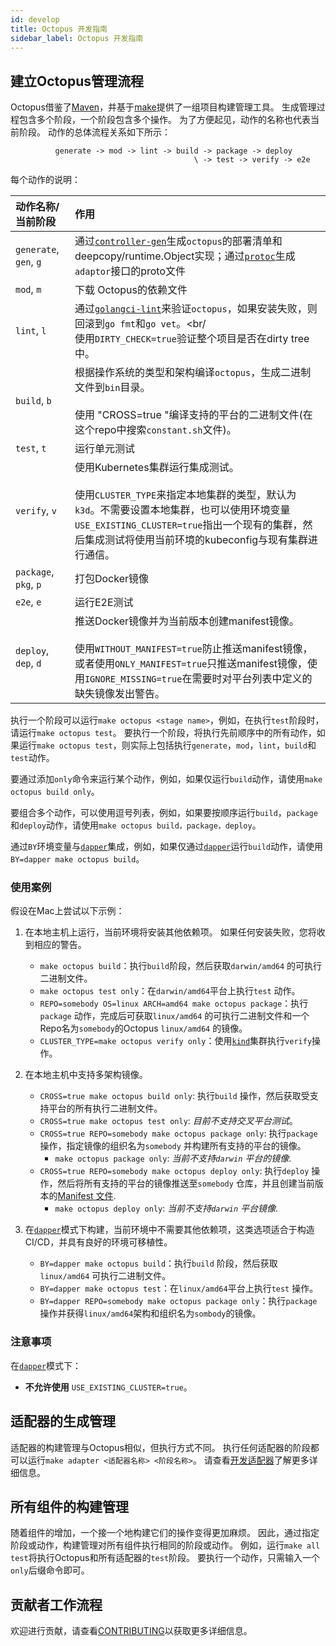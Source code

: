 ```yaml
---
id: develop
title: Octopus 开发指南
sidebar_label: Octopus 开发指南
---
```


## 建立Octopus管理流程

Octopus借鉴了[Maven](https://maven.apache.org/)，并基于[make](https://www.gnu.org/software/make/manual/make.html)提供了一组项目构建管理工具。 生成管理过程包含多个阶段，一个阶段包含多个操作。 为了方便起见，动作的名称也代表当前阶段。 动作的总体流程关系如下所示：

```text
          generate -> mod -> lint -> build -> package -> deploy
                                         \ -> test -> verify -> e2e
```

每个动作的说明：

| 动作名称/当前阶段 | 作用 |
|:---|:---|
| `generate`, `gen`, `g` | 通过[`controller-gen`](https://github.com/kubernetes-sigs/controller-tools/blob/master/cmd/controller-gen/main.go)生成`octopus`的部署清单和deepcopy/runtime.Object实现；通过[`protoc`](https://github.com/protocolbuffers/protobuf)生成`adaptor`接口的proto文件 |
| `mod`, `m` | 下载 Octopus的依赖文件 |
| `lint`, `l` | 通过[`golangci-lint`](https://github.com/golangci/golangci-lint)来验证`octopus`，如果安装失败，则回滚到`go fmt`和`go vet`。<br/<br/> 使用`DIRTY_CHECK=true`验证整个项目是否在dirty tree中。 |
| `build`, `b` | 根据操作系统的类型和架构编译`octopus`，生成二进制文件到`bin`目录。<br/><br/> 使用 "CROSS=true "编译支持的平台的二进制文件(在这个repo中搜索`constant.sh`文件)。|
| `test`, `t` | 运行单元测试 |
| `verify`, `v` | 使用Kubernetes集群运行集成测试。<br/><br/> 使用`CLUSTER_TYPE`来指定本地集群的类型，默认为`k3d`。不需要设置本地集群，也可以使用环境变量`USE_EXISTING_CLUSTER=true`指出一个现有的集群，然后集成测试将使用当前环境的kubeconfig与现有集群进行通信。 |
| `package`, `pkg`, `p` | 打包Docker镜像 |
| `e2e`, `e` | 运行E2E测试 |
| `deploy`, `dep`, `d` | 推送Docker镜像并为当前版本创建manifest镜像。<br/><br/> 使用`WITHOUT_MANIFEST=true`防止推送manifest镜像，或者使用`ONLY_MANIFEST=true`只推送manifest镜像，使用`IGNORE_MISSING=true`在需要时对平台列表中定义的缺失镜像发出警告。|

执行一个阶段可以运行`make octopus <stage name>`，例如，在执行`test`阶段时，请运行`make octopus test`。 要执行一个阶段，将执行先前顺序中的所有动作，如果运行`make octopus test`，则实际上包括执行`generate`，`mod`，`lint`，`build`和`test`动作。

要通过添加`only`命令来运行某个动作，例如，如果仅运行`build`动作，请使用`make octopus build only`。

要组合多个动作，可以使用逗号列表，例如，如果要按顺序运行`build`，`package`和`deploy`动作，请使用`make octopus build，package，deploy`。

通过`BY`环境变量与[`dapper`](https://github.com/rancher/dapper)集成，例如，如果仅通过[`dapper`](https://github.com/rancher/dapper)运行`build`动作，请使用`BY=dapper make octopus build`。

### 使用案例

假设在Mac上尝试以下示例：

1. 在本地主机上运行，当前环境将安装其他依赖项。 如果任何安装失败，您将收到相应的警告。
   - `make octopus build`：执行`build`阶段，然后获取`darwin/amd64` 的可执行二进制文件。
   - `make octopus test only`：在`darwin/amd64`平台上执行`test` 动作。
   - `REPO=somebody OS=linux ARCH=amd64 make octopus package`：执行`package` 动作，完成后可获取`linux/amd64` 的可执行二进制文件和一个Repo名为`somebody`的Octopus `linux/amd64` 的镜像。
   - `CLUSTER_TYPE=make octopus verify only`：使用[`kind`](https://github.com/kubernetes-sigs/kind)集群执行`verify`操作。

1. 在本地主机中支持多架构镜像。
   - `CROSS=true make octopus build only`: 执行`build` 操作，然后获取受支持平台的所有执行二进制文件。
   - `CROSS=true make octopus test only`: _目前不支持交叉平台测试_。
   - `CROSS=true REPO=somebody make octopus package only`: 执行`package` 操作，指定镜像的组织名为`somebody` 并构建所有支持的平台的镜像。 
      + `make octopus package only`: _当前不支持`darwin` 平台的镜像_.
   - `CROSS=true REPO=somebody make octopus deploy only`: 执行`deploy` 操作，然后将所有支持的平台的镜像推送至`somebody` 仓库，并且创建当前版本的[Manifest 文件](https://docs.docker.com/engine/reference/commandline/manifest/).
      + `make octopus deploy only`: _当前不支持`darwin` 平台镜像_.

1. 在[`dapper`](https://github.com/rancher/dapper)模式下构建，当前环境中不需要其他依赖项，这类选项适合于构造CI/CD，并具有良好的环境可移植性。
   - `BY=dapper make octopus build`：执行`build` 阶段，然后获取`linux/amd64` 可执行二进制文件。
   - `BY=dapper make octopus test`：在`linux/amd64`平台上执行`test` 操作。
   - `BY=dapper REPO=somebody make octopus package only`：执行`package` 操作并获得`linux/amd64`架构和组织名为`sombody`的镜像。

### 注意事项

在[`dapper`](https://github.com/rancher/dapper)模式下：
- **不允许使用** `USE_EXISTING_CLUSTER=true`。

## 适配器的生成管理

适配器的构建管理与Octopus相似，但执行方式不同。 执行任何适配器的阶段都可以运行`make adapter <适配器名称> <阶段名称>`。 请查看[开发适配器](./adaptors/develop)了解更多详细信息。

## 所有组件的构建管理

随着组件的增加，一个接一个地构建它们的操作变得更加麻烦。 因此，通过指定阶段或动作，构建管理对所有组件执行相同的阶段或动作。 例如，运行`make all test`将执行Octopus和所有适配器的`test`阶段。 要执行一个动作，只需输入一个`only`后缀命令即可。

## 贡献者工作流程

欢迎进行贡献，请查看[CONTRIBUTING](https://github.com/cnrancher/octopus/blob/master/CONTRIBUTING.md)以获取更多详细信息。
